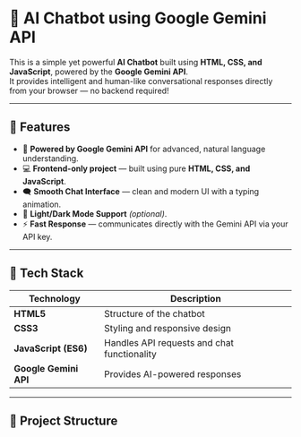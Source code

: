 # 💬 AI Chatbot using Google Gemini API

This is a simple yet powerful **AI Chatbot** built using **HTML, CSS, and JavaScript**, powered by the **Google Gemini API**.  
It provides intelligent and human-like conversational responses directly from your browser — no backend required!

---

## 🚀 Features

- 🧠 **Powered by Google Gemini API** for advanced, natural language understanding.  
- 💻 **Frontend-only project** — built using pure **HTML, CSS, and JavaScript**.  
- 🗨️ **Smooth Chat Interface** — clean and modern UI with a typing animation.  
- 🌙 **Light/Dark Mode Support** *(optional)*.  
- ⚡ **Fast Response** — communicates directly with the Gemini API via your API key.

---

## 🧩 Tech Stack

| Technology | Description |
|-------------|-------------|
| **HTML5** | Structure of the chatbot |
| **CSS3** | Styling and responsive design |
| **JavaScript (ES6)** | Handles API requests and chat functionality |
| **Google Gemini API** | Provides AI-powered responses |

---

## 📁 Project Structure

